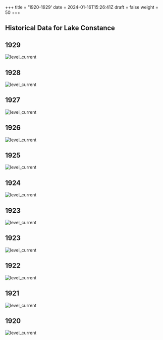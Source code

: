 +++
title = '1920-1929'
date = 2024-01-16T15:26:41Z
draft = false
weight = 50
+++

## Historical Data for Lake Constance

## 1929

![level_current](/images/EN/graphs_historic/longterm_EN_1929.png)

## 1928

![level_current](/images/EN/graphs_historic/longterm_EN_1928.png)

## 1927

![level_current](/images/EN/graphs_historic/longterm_EN_1927.png)

## 1926

![level_current](/images/EN/graphs_historic/longterm_EN_1926.png)

## 1925

![level_current](/images/EN/graphs_historic/longterm_EN_1925.png)

## 1924

![level_current](/images/EN/graphs_historic/longterm_EN_1924.png)

## 1923

![level_current](/images/EN/graphs_historic/longterm_EN_1924.png)

## 1923

![level_current](/images/EN/graphs_historic/longterm_EN_1923.png)

## 1922

![level_current](/images/EN/graphs_historic/longterm_EN_1922.png)

## 1921

![level_current](/images/EN/graphs_historic/longterm_EN_1921.png)

## 1920

![level_current](/images/EN/graphs_historic/longterm_EN_1920.png)